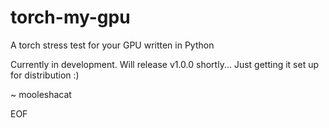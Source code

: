 # torch-my-gpu
A torch stress test for your GPU written in Python

Currently in development. Will release v1.0.0 shortly... Just getting it set up for distribution :)

~ mooleshacat

EOF
